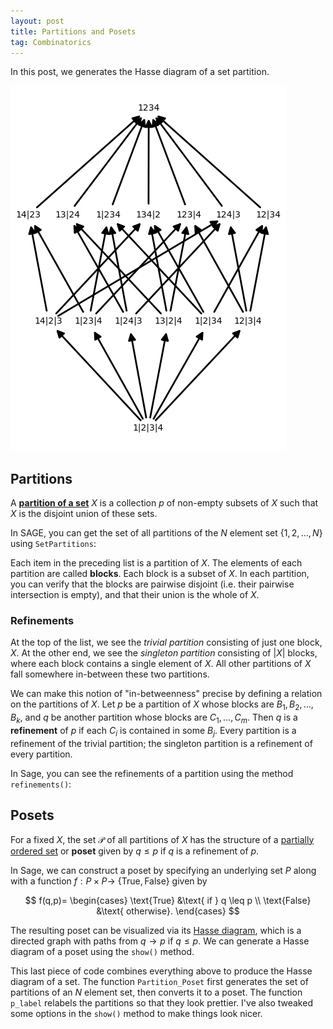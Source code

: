 ```yaml
---
layout: post
title: Partitions and Posets
tag: Combinatorics
---
```


In this post, we generates the Hasse diagram of a set partition.

![Partitions of a 4 element set](/images/partitions.png "Partitions of a 4 element set")

<!--more-->

## Partitions

A [**partition of a set**](http://en.wikipedia.org/wiki/Partition_of_a_set) $X$ is a collection $p$ of non-empty subsets of $X$ such that $X$ is the disjoint union of these sets.

In SAGE, you can get the set of all partitions of the $N$ element set {$1,2,\dots,N$} using `SetPartitions`:

<div class="sage">
  <script type="text/x-sage">
N = 3
P = SetPartitions(N)
for p in P:
  print p
  </script>
</div>

Each item in the preceding list is a partition of $X$. The elements of each partition are called **blocks**. Each block is a subset of $X$. In each partition, you can verify that the blocks are pairwise disjoint (i.e. their pairwise intersection is empty), and that their union is the whole of $X$.

### Refinements
At the top of the list, we see the *trivial partition* consisting of just one block, $X$. At the other end, we see the *singleton partition* consisting of $|X|$ blocks, where each block contains a single element of $X$. All other partitions of $X$ fall somewhere in-between these two partitions.

We can make this notion of "in-betweenness" precise by defining a relation on the partitions of $X$. Let $p$ be a partition of $X$ whose blocks are $B_1,B_2,\dots,B_k$, and $q$ be another partition whose blocks are $C_1,\dots,C_m$. Then $q$ is a  **refinement** of $p$ if each $C_i$ is contained in some $B_j$. Every partition is a refinement of the trivial partition; the singleton partition is a refinement of every partition.

In Sage, you can see the refinements of a partition using the method `refinements()`:

<div class="sage">
  <script type="text/x-sage">
N = 3
P = SetPartitions(N)

p = P[2] # take some partition
print 'p = ' + str(p)
print 'Its refinements are:'
for q in p.refinements():
  print q
  </script>
</div>

## Posets
For a fixed $X$, the set $\mathcal{P}$ of all partitions of $X$ has the structure of a [partially ordered set](http://en.wikipedia.org/wiki/Partially_ordered_set) or **poset** given by $q \leq p$ if $q$ is a refinement of $p$. 

In Sage, we can construct a poset by specifying an underlying set $P$ along with a function $f:P\times P \to$  {$\text{True},\text{False}$} given by

$$
f(q,p)=
\begin{cases}
\text{True} &\text{ if } q \leq p \\
\text{False} &\text{ otherwise}.
\end{cases}
$$

The resulting poset can be visualized via its [Hasse diagram](http://en.wikipedia.org/wiki/Hasse_diagram), which is a directed graph with paths from $q \to p$ if $q \leq p$. We can generate a Hasse diagram of a poset using the `show()` method.

<div class="sage">
  <script type="text/x-sage">
N = 3
P = SetPartitions(N)
f = lambda q,p: q in p.refinements()

Po = Poset((P,f))
Po.show()
  </script>
</div>

This last piece of code combines everything above to produce the Hasse diagram of a set. The function `Partition_Poset` first generates the set of partitions of an $N$ element set, then converts it to a poset. The function `p_label` relabels the partitions so that they look prettier. I've also tweaked some options in the `show()` method to make things look nicer.

<div class="sage">
  <script type="text/x-sage">
N = 4
  
def Partition_Poset(X):
    return Poset((SetPartitions(X),lambda q,p: q in p.refinements()))

def p_label(p):
    out = ""
    for block in p:
        for elm in block:
            out += str(elm)
        out += "|"
    return out[:-1]

Po = Partition_Poset(N)
Po.plot(element_labels = {x:p_label(x) for x in Po},vertex_size=500,vertex_shape=None)
  </script>
</div>
